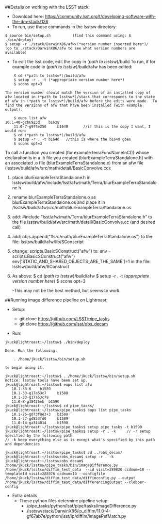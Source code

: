 ##Details on working with the LSST stack:
- Download here: https://community.lsst.org/t/developing-software-with-the-dm-stack/126
- To run, use these commands in the lsstsw directory:

```
$ source bin/setup.sh          (find this command using: $ ./bin/deploy)
$ setup -r ./stack/DarwinX86/afw/(*version number inserted here*)/ 
(go to ./stack/DarwinX86/afw to see what version numbers are available)
```

- To edit the lsst code, edit the copy in (*path to lsstsw*)/build
To run, if for example code in (*path to lsstsw*)/build/afw has been edited:

```
	$ cd (*path to lsstsw*)/build/afw
	$ setup -r . -t (*appropriate version number here*)
	$ scons opt=3
```

	The version number should match the version of an installed copy of afw located in (*path to lsstsw*)/stack that corresponds to the state of afw in (*path to lsstsw*)/build/afw before the edits were made.  To find the versions of afw that have been installed (with example output):

```
	$ eups list afw
10.1-40-gcb6923d 	b1638
  	11.0-7-g974e250 	b1640   	//if this is the copy I want, I would run:
	$ cd (*path to lsstsw*)/build/afw
	$ setup -r . -t b1640   //this is where the b1640 goes
	$ scons opt=3
```

To call a function you created (for example terraFuncNameInC()) whose declaration is in a .h file you created (blurExampleTerraStandalone.h) with an associated .o file (blurExampleTerraStandalone.o) from an afw file (lsstsw/build/afw/src/math/detail/BasicConvolve.cc):

1. place blurExampleTerraStandalone.h in lsstsw/build/afw/include/lsst/afw/math/Terra/blurExampleTerraStandalone.h

2. rename blurExampleTerraStandalone.o as blurExampleTerraStandalone.os and place it in /lsstsw/build/afw/src/math/blurExampleTerraStandalone.os

3. add:
 \#include "lsst/afw/math/Terra/blurExampleTerraStandalone.h" 
to the file lsstsw/build/afw/src/math/detail/BasicConvolve.cc (and desired call)

4. add:
objs.append("#src/math/blurExampleTerraStandalone.os")
	to the file:
	lsstsw/build/afw/lib/SConscript

5. change:
scripts.BasicSConstruct("afw")
to:
env = scripts.BasicSConstruct("afw")
	env['STATIC_AND_SHARED_OBJECTS_ARE_THE_SAME']=1
	in the file:
	lsstsw/build/afw/SConstruct

6. As above:
	$ cd (*path to lsstsw*)/build/afw
	$ setup -r . -t (*appropriate version number here*)
	$ scons opt=3

	-This may not be the best method, but seems to work.



##Running image difference pipeline on Lightroast:
- Setup:
	- git clone https://github.com/LSST/pipe_tasks
	-  git clone https://github.com/lsst/obs_decam

- Run:
```
jkuck@lightroast:~/lsstsw$ ./bin/deploy

Done. Run the following:

    . /home/jkuck/lsstsw/bin/setup.sh

to begin using it.

jkuck@lightroast:~/lsstsw$ . /home/jkuck/lsstsw/bin/setup.sh
notice: lsstsw tools have been set up.
jkuck@lightroast:~/lsstsw$ eups list afw
   10.1-33-0  	b1589
   10.1-33-g17a53c7 	b1588
   10.1-33-g17a53c79 
   11.0-8-g38426eb 	b1590
jkuck@lightroast:~/lsstsw$ cd pipe_tasks/
jkuck@lightroast:~/lsstsw/pipe_tasks$ eups list pipe_tasks
   10.1-26-g073f8e3+3 	b1588
   10.1-27-gd853fd0 	b1589
   11.0-14-ga314014 	b1590
jkuck@lightroast:~/lsstsw/pipe_tasks$ setup pipe_tasks -t b1590
jkuck@lightroast:~/lsstsw/pipe_tasks$ setup -r . -k		// -r setup specified by the following path
// -k keep everything else as is except what's specified by this path and dependencies

jkuck@lightroast:~/lsstsw/pipe_tasks$ cd ../obs_decam/
jkuck@lightroast:~/lsstsw/obs_decam$ setup -r . -k
jkuck@lightroast:~/lsstsw/obs_decam$ /home/jkuck/lsstsw/pipe_tasks/bin/imageDifference.py /home/jkuck/lsstsw/diffim_test_data  --id visit=289820 ccdnum=10 --templateId visit=288976 ccdnum=10 --configfile /home/jkuck/lsstsw/diffim_test_data/diffimconfig.py --output /home/jkuck/lsstsw/diffim_test_data/differencingOutput --clobber-config
```

- Extra details
	- These python files determine pipeline setup:
		- /pipe_tasks/python/lsst/pipe/tasks/imageDifference.py
		- /lsstsw/stack/DarwinX86/ip_diffim/11.0-4-gf67ab7e/python/lsst/ip/diffim/imagePsfMatch.py

